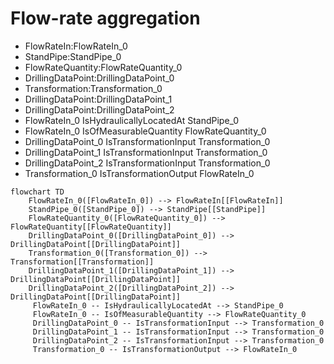 # Flow-rate aggregation
- FlowRateIn:FlowRateIn_0
- StandPipe:StandPipe_0
- FlowRateQuantity:FlowRateQuantity_0
- DrillingDataPoint:DrillingDataPoint_0
- Transformation:Transformation_0
- DrillingDataPoint:DrillingDataPoint_1
- DrillingDataPoint:DrillingDataPoint_2
- FlowRateIn_0 IsHydraulicallyLocatedAt StandPipe_0
- FlowRateIn_0 IsOfMeasurableQuantity FlowRateQuantity_0
- DrillingDataPoint_0 IsTransformationInput Transformation_0
- DrillingDataPoint_1 IsTransformationInput Transformation_0
- DrillingDataPoint_2 IsTransformationInput Transformation_0
- Transformation_0 IsTransformationOutput FlowRateIn_0
```mermaid
flowchart TD
	FlowRateIn_0([FlowRateIn_0]) --> FlowRateIn[[FlowRateIn]]
	StandPipe_0([StandPipe_0]) --> StandPipe[[StandPipe]]
	FlowRateQuantity_0([FlowRateQuantity_0]) --> FlowRateQuantity[[FlowRateQuantity]]
	DrillingDataPoint_0([DrillingDataPoint_0]) --> DrillingDataPoint[[DrillingDataPoint]]
	Transformation_0([Transformation_0]) --> Transformation[[Transformation]]
	DrillingDataPoint_1([DrillingDataPoint_1]) --> DrillingDataPoint[[DrillingDataPoint]]
	DrillingDataPoint_2([DrillingDataPoint_2]) --> DrillingDataPoint[[DrillingDataPoint]]
	 FlowRateIn_0 -- IsHydraulicallyLocatedAt --> StandPipe_0 
	 FlowRateIn_0 -- IsOfMeasurableQuantity --> FlowRateQuantity_0 
	 DrillingDataPoint_0 -- IsTransformationInput --> Transformation_0 
	 DrillingDataPoint_1 -- IsTransformationInput --> Transformation_0 
	 DrillingDataPoint_2 -- IsTransformationInput --> Transformation_0 
	 Transformation_0 -- IsTransformationOutput --> FlowRateIn_0 
```
